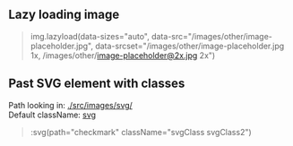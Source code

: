 ## Lazy loading image
> img.lazyload(data-sizes="auto", data-src="/images/other/image-placeholder.jpg", data-srcset="/images/other/image-placeholder.jpg 1x, /images/other/image-placeholder@2x.jpg 2x")

## Past SVG element with classes
Path looking in: <u>./src/images/svg/</u><br>
Default className: <u>svg</u>
> :svg(path="checkmark" className="svgClass svgClass2")
